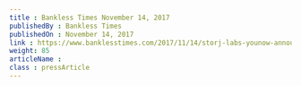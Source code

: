 ```yaml
---
title : Bankless Times November 14, 2017
publishedBy : Bankless Times
publishedOn : November 14, 2017
link : https://www.banklesstimes.com/2017/11/14/storj-labs-younow-announce-partnership/
weight: 85
articleName : 
class : pressArticle
---
```


